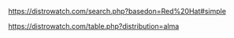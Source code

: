https://distrowatch.com/search.php?basedon=Red%20Hat#simple

https://distrowatch.com/table.php?distribution=alma
